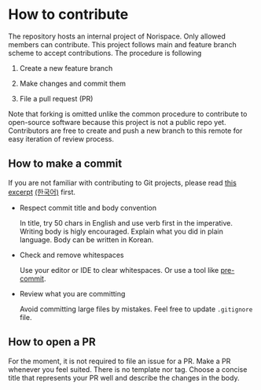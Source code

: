 # How to contribute
The repository hosts an internal project of Norispace. Only allowed members can
contribute. This project follows main and feature branch scheme to accept
contributions. The procedure is following

1. Create a new feature branch

2. Make changes and commit them

3. File a pull request (PR)


Note that forking is omitted unlike the common procedure to contribute to open-source
software because this project is not a public repo yet. Contributors are free to create
and push a new branch to this remote for easy iteration of review process.


## How to make a commit
If you are not familiar with contributing to Git projects, please read [this
excerpt](https://git-scm.com/book/en/v2/Distributed-Git-Contributing-to-a-Project)
[(한국어)](https://git-scm.com/book/ko/v2/%EB%B6%84%EC%82%B0-%ED%99%98%EA%B2%BD%EC%97%90%EC%84%9C%EC%9D%98-Git-%ED%94%84%EB%A1%9C%EC%A0%9D%ED%8A%B8%EC%97%90-%EA%B8%B0%EC%97%AC%ED%95%98%EA%B8%B0)
first.

- Respect commit title and body convention

    In title, try 50 chars in English and use verb first in the imperative. Writing body
    is higly encouraged. Explain what you did in plain language. Body can be written in
    Korean.

- Check and remove whitespaces

    Use your editor or IDE to clear whitespaces. Or use a tool like
    [pre-commit](https://pre-commit.com/).

- Review what you are committing

    Avoid committing large files by mistakes. Feel free to update `.gitignore` file.



## How to open a PR
For the moment, it is not required to file an issue for a PR. Make a PR whenever you
feel suited. There is no template nor tag. Choose a concise title that represents your
PR well and describe the changes in the body.
